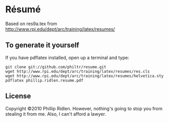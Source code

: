 # Résumé

Based on res9a.tex from http://www.rpi.edu/dept/arc/training/latex/resumes/

## To generate it yourself

If you have pdflatex installed, open up a terminal and type:

	git clone git://github.com/philtr/resume.git
	wget http://www.rpi.edu/dept/arc/training/latex/resumes/res.cls
	wget http://www.rpi.edu/dept/arc/training/latex/resumes/helvetica.sty
	pdflatex phillip.ridlen.resume.pdf
  
## License

Copyright &copy;2010 Phillip Ridlen. However, nothing's going to stop you from 
stealing it from me. Also, I can't afford a lawyer.